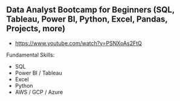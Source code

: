 ## Data Analyst Bootcamp for Beginners (SQL, Tableau, Power BI, Python, Excel, Pandas, Projects, more)
- https://www.youtube.com/watch?v=PSNXoAs2FtQ

Fundamental Skills:

- SQL
- Power BI / Tableau<!-- Business Intel tool -->
- Excel
- Python
- AWS / GCP / Azure <!-- Cloud Platform -->
<!--                -->
<!-- Udemy -->
<!-- AlexTheAnalyst -->
<!-- Coursera -->
<!-- DataCamp -->
<!-- DataQuest -->
<!-- Build Projects / Portfolio -->
<!-- Data Analyst Resume, 

        list skills, 

        work with a technical recruiter, 
        reach out on linkedin 
        Check AlexTheAnalyst videos yt about linkedin
        -->